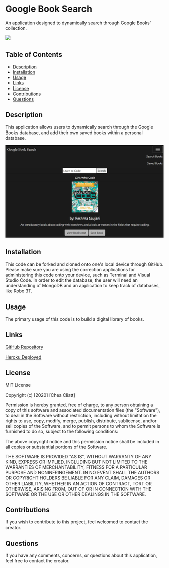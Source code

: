 # Google Book Search
An application designed to dynamically search through Google Books' collection.

<img src="https://img.shields.io/badge/license-${data.license}-red"/>

## Table of Contents
* [Description](#description)
* [Installation](#installation)
* [Usage](#usage)
* [Links](#links)
* [License](#license) 
* [Contributions](#contributions)
* [Questions](#questions)  

## Description
This application allows users to dynamically search through the Google Books database, and add their own saved books within a personal database.

<img src="bookscreenshot.PNG"/>

## Installation

This code can be forked and cloned onto one's local device through GitHub. Please make sure you are using the correction applications for administering this code onto your device, such as Terminal and Visual Studio Code. In order to edit the database, the user will need an understanding of MongoDB and an application to keep track of databases, like Robo 3T.

## Usage

The primary usage of this code is to build a digital library of books.

## Links
[GitHub Repository](https://github.com/cheacliatt/react-google-book-search "Repository")

[Heroku Deployed](https://cac-google-books.herokuapp.com// "Heroku")


## License

MIT License

Copyright (c) [2020] [Chea Cliatt]

Permission is hereby granted, free of charge, to any person obtaining a copy
of this software and associated documentation files (the "Software"), to deal
in the Software without restriction, including without limitation the rights
to use, copy, modify, merge, publish, distribute, sublicense, and/or sell
copies of the Software, and to permit persons to whom the Software is
furnished to do so, subject to the following conditions:

The above copyright notice and this permission notice shall be included in all
copies or substantial portions of the Software.

THE SOFTWARE IS PROVIDED "AS IS", WITHOUT WARRANTY OF ANY KIND, EXPRESS OR
IMPLIED, INCLUDING BUT NOT LIMITED TO THE WARRANTIES OF MERCHANTABILITY,
FITNESS FOR A PARTICULAR PURPOSE AND NONINFRINGEMENT. IN NO EVENT SHALL THE
AUTHORS OR COPYRIGHT HOLDERS BE LIABLE FOR ANY CLAIM, DAMAGES OR OTHER
LIABILITY, WHETHER IN AN ACTION OF CONTRACT, TORT OR OTHERWISE, ARISING FROM,
OUT OF OR IN CONNECTION WITH THE SOFTWARE OR THE USE OR OTHER DEALINGS IN THE
SOFTWARE.

## Contributions
If you wish to contribute to this project, feel welcomed to contact the creator.

## Questions
If you have any comments, concerns, or questions about this application, feel free to contact the creator.